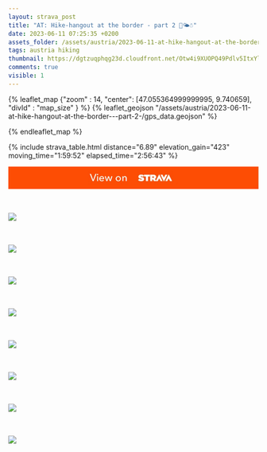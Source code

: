 ```yaml
---
layout: strava_post
title: "AT: Hike-hangout at the border - part 2 🤩🌤☃️"
date: 2023-06-11 07:25:35 +0200
assets_folder: /assets/austria/2023-06-11-at-hike-hangout-at-the-border---part-2-
tags: austria hiking
thumbnail: https://dgtzuqphqg23d.cloudfront.net/Otw4i9XUOPQ49Pdlv5ItxYlXk2405NRU3WsVgmWEs54-1024x768.jpg
comments: true
visible: 1
---
```



{% leaflet_map {"zoom" : 14,
                  "center": [47.055364999999995, 9.740659],
                 "divId" : "map_size" } %}
    {% leaflet_geojson "/assets/austria/2023-06-11-at-hike-hangout-at-the-border---part-2-/gps_data.geojson" %}

{% endleaflet_map %}





{% include strava_table.html distance="6.89" elevation_gain="423" moving_time="1:59:52" elapsed_time="2:56:43" %}

[![](/assets/strava.jpg)](https://www.strava.com/activities/9245579398)


<br />

![](https://dgtzuqphqg23d.cloudfront.net/Otw4i9XUOPQ49Pdlv5ItxYlXk2405NRU3WsVgmWEs54-1024x768.jpg)


<br />

![](https://dgtzuqphqg23d.cloudfront.net/Qm0pu3OAAiWAUkqY7EPZhf1VMPha4MB3CjSvtEGrRXY-768x1024.jpg)


<br />

![](https://dgtzuqphqg23d.cloudfront.net/ZU81nwvG68n0iLhEyoBbvmoCnQXyQWc1YnVwIIUUOig-1024x768.jpg)


<br />

![](https://dgtzuqphqg23d.cloudfront.net/0buIiRZcs9W2ogNyCzQxJeeO2zCVtIAz0L56urqLuqk-768x1024.jpg)


<br />

![](https://dgtzuqphqg23d.cloudfront.net/qQ0FopAHsvnSl_EVVgt155djto26qlPmmMnmQPWAvDA-1024x768.jpg)


<br />

![](https://dgtzuqphqg23d.cloudfront.net/rlG7ancFnkpSU8ymEuYcAFh6q2cBB4xGUxVZ660tgXQ-768x1024.jpg)


<br />

![](https://dgtzuqphqg23d.cloudfront.net/SADRLeB75KDw24F-h2ny550RntxnjmzJHZbhNFgmxRE-1024x768.jpg)


<br />

![](https://dgtzuqphqg23d.cloudfront.net/SvTp0qCWkbZMjbc9JRKjI80AFaYWGLWPtqsDWWnU3uU-1024x768.jpg)
